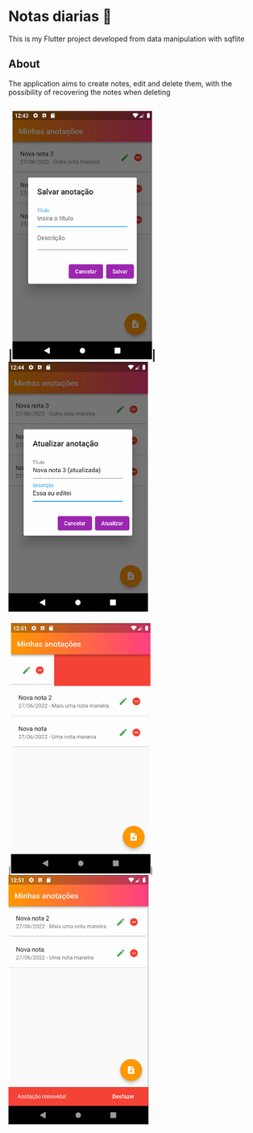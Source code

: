 # Notas diarias 📝

This is my Flutter project developed from data manipulation with sqflite

## About

The application aims to create notes, edit and delete them, with the possibility of recovering the notes when deleting

|![First Image](lib/images/ss1.png)|![Second Image](lib/images/ss2.png)
----------------------------------------------------------------------
|![Third Image](lib/images/ss3.png)|![fourth Image](lib/images/ss4.png)

